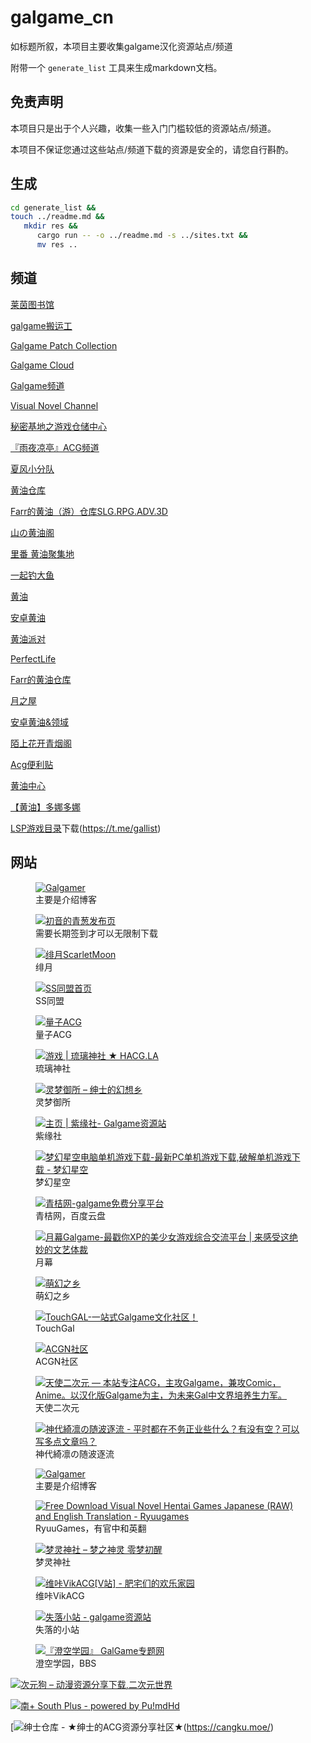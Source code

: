 # galgame_cn

如标题所叙，本项目主要收集galgame汉化资源站点/频道

附带一个 `generate_list` 工具来生成markdown文档。

## 免责声明

本项目只是出于个人兴趣，收集一些入门门槛较低的资源站点/频道。

本项目不保证您通过这些站点/频道下载的资源是安全的，请您自行斟酌。

## 生成

```bash
cd generate_list &&
touch ../readme.md &&
   mkdir res &&
      cargo run -- -o ../readme.md -s ../sites.txt &&
      mv res ..
```

## 频道

[莱茵图书馆](https://t.me/RhineLibrary)

[galgame搬运工](https://t.me/gal_porter)

[Galgame Patch Collection](https://t.me/galpatch)

[Galgame Cloud](https://t.me/galgame_in_telegram)

[Galgame频道](https://t.me/Galgamer_channel)

[Visual Novel Channel](https://t.me/erogamecloud)

[秘密基地之游戏仓储中心](https://t.me/heiheinon)

[『雨夜凉亭』ACG频道](https://t.me/yuyeweimian)

[夏风小分队](https://t.me/XiafengButter)

[黄油仓库](https://t.me/quzimingyue)

[Farr的黄油（游）仓库SLG.RPG.ADV.3D](https://t.me/farrslgrpg)

[山の黄油阁](https://t.me/HY_QingYan)

[里番 黄油聚集地](https://t.me/lifanhuang)

[一起钓大鱼](https://t.me/dayuyud)

[黄油](https://t.me/acgca)

[安卓黄油](https://t.me/Galgamesisn)

[黄油派对](https://t.me/huangyou_A)

[PerfectLife](https://t.me/PerfectLife_Channel)

[Farr的黄油仓库](https://t.me/farrslgrpg)

[月之屋](https://t.me/newmoonhouse)

[安卓黄油&领域](https://t.me/thomasasat)

[陌上花开青烟阁](https://t.me/HY_QingYan)

[Acg便利贴](https://t.me/Zhzbzx)

[黄油中心](https://t.me/LPS99)

[【黄油】多娜多娜](https://t.me/dohnaduona)

[LSP游戏目录](https://t.me/LsplistGame)下载(https://t.me/gallist)

## 网站

<figure class="image">
  <a href="https://galgamer.eu.org">
    <img src="res/d0444cdec08d12f61d70b8c31044e08b.webp" alt="Galgamer"></img>
  </a>
  <figcaption>主要是介绍博客</figcaption>
</figure>


<figure class="image">
  <a href="https://www.xygalgame.com">
    <img src="res/a368d461aa60cede7affa9ada86bdabb.webp" alt="初音的青葱发布页"></img>
  </a>
  <figcaption>需要长期签到才可以无限制下载</figcaption>
</figure>


<figure class="image">
  <a href="https://bbs.kfmax.com/">
    <img src="res/64f0454e9029767adb5ae68caa84921a.webp" alt="绯月ScarletMoon"></img>
  </a>
  <figcaption>绯月</figcaption>
</figure>


<figure class="image">
  <a href="https://sstm.moe/">
    <img src="res/012d766c880eacc8cd6cb4f698862a61.webp" alt="SS同盟首页"></img>
  </a>
  <figcaption>SS同盟</figcaption>
</figure>


<figure class="image">
  <a href="https://lzacg.org/">
    <img src="res/52def5c0828203b948c4e2b7318db193.webp" alt="量子ACG"></img>
  </a>
  <figcaption>量子ACG</figcaption>
</figure>

<figure class="image">
  <a href="https://hacg.meme/wp/category/all/game/">
    <img src="res/b69be616c4f83786efc3faf36acab2ac.webp" alt="游戏 | 琉璃神社 ★ HACG.LA"></img>
  </a>
  <figcaption>琉璃神社</figcaption>
</figure>


<figure class="image">
  <a href="https://blog.reimu.net/">
    <img src="res/da51cdf90485ee7c90ffb613cb911bfe.webp" alt="灵梦御所 – 绅士的幻想乡"></img>
  </a>
  <figcaption>灵梦御所</figcaption>
</figure>


<figure class="image">
  <a href="https://www.galzy.eu.org/">
    <img src="res/3ef4974827e7894f71ea9bc9bf20c2a9.webp" alt="主页 | 紫缘社- Galgame资源站"></img>
  </a>
  <figcaption>紫缘社</figcaption>
</figure>


<figure class="image">
  <a href="https://www.banbaog.com/">
    <img src="res/ec5b7089407143629af1f4e633d941b0.webp" alt="梦幻星空电脑单机游戏下载-最新PC单机游戏下载,破解单机游戏下载 - 梦幻星空"></img>
  </a>
  <figcaption>梦幻星空</figcaption>
</figure>


<figure class="image">
  <a href="https://spare.qingju.org/">
    <img src="res/b3a10995eab4897215ab48370df82a95.webp" alt="青桔网-galgame免费分享平台"></img>
  </a>
  <figcaption>青桔网，百度云盘</figcaption>
</figure>


<figure class="image">
  <a href="https://www.ymgal.games/">
    <img src="res/92465a3a8ecd124c0170edac6ad0443a.webp" alt="月幕Galgame-最戳你XP的美少女游戏综合交流平台 | 来感受这绝妙的文艺体裁"></img>
  </a>
  <figcaption>月幕</figcaption>
</figure>


<figure class="image">
  <a href="https://hmoe.top/">
    <img src="res/f0e5e8251d4b7678ad4bd82cdb02511f.webp" alt="萌幻之乡"></img>
  </a>
  <figcaption>萌幻之乡</figcaption>
</figure>


<figure class="image">
  <a href="https://www.touchgal.com">
    <img src="res/5404300909bbfdc9cbf9c0ac9e9726f1.webp" alt="TouchGAL-一站式Galgame文化社区！"></img>
  </a>
  <figcaption>TouchGal</figcaption>
</figure>


<figure class="image">
  <a href="https://www.acgnsq.com/">
    <img src="res/414d3d342a1f381445df6d966036381b.webp" alt="ACGN社区"></img>
  </a>
  <figcaption>ACGN社区</figcaption>
</figure>


<figure class="image">
  <a href="https://www.tianshie.com">
    <img src="res/a46207b605878b31788c83e4cacb57ca.webp" alt="天使二次元 — 本站专注ACG，主攻Galgame，兼攻Comic，Anime。以汉化版Galgame为主，为未来Gal中文界培养生力军。"></img>
  </a>
  <figcaption>天使二次元</figcaption>
</figure>


<figure class="image">
  <a href="https://moe.best/">
    <img src="res/731d3781a6f594a6caea853df1012531.webp" alt="神代綺凛の随波逐流 - 平时都在不务正业些什么？有没有空？可以写多点文章吗？"></img>
  </a>
  <figcaption>神代綺凛の随波逐流</figcaption>
</figure>


<figure class="image">
  <a href="https://galgamer.eu.org">
    <img src="res/d0444cdec08d12f61d70b8c31044e08b.webp" alt="Galgamer"></img>
  </a>
  <figcaption>主要是介绍博客</figcaption>
</figure>


<figure class="image">
  <a href="https://www.ryuugames.com/">
    <img src="res/98b63ccf7ce07a629a3ff654a0626a05.webp" alt="Free Download Visual Novel Hentai Games Japanese (RAW) and English Translation - Ryuugames"></img>
  </a>
  <figcaption>RyuuGames，有官中和英翻</figcaption>
</figure>


<figure class="image">
  <a href="https://www.mkwgame.com/">
    <img src="res/afac9e68d200d2a878f0758dbce9b4d4.webp" alt="梦灵神社 – 梦之神灵 零梦初醒"></img>
  </a>
  <figcaption>梦灵神社</figcaption>
</figure>


<figure class="image">
  <a href="https://www.vikacg.com/post">
    <img src="res/51699cef745408b068c3329611365456.webp" alt="维咔VikACG[V站] - 肥宅们的欢乐家园"></img>
  </a>
  <figcaption>维咔VikACG</figcaption>
</figure>

<figure class="image">
  <a href="https://shinnku.com/">
    <img src="res/8eaaddd2f65b786478075c8dbeac6ede.webp" alt="失落小站 - galgame资源站"></img>
  </a>
  <figcaption>失落的小站</figcaption>
</figure>

<figure class="image">
  <a href="https://bbs.sumisora.net/">
    <img src="res/4fadefab4e3d7b121ab38f8a6f890600.webp" alt="『澄空学园』 GalGame专题网"></img>
  </a>
  <figcaption>澄空学园，BBS</figcaption>
</figure>

[![次元狗 – 动漫资源分享下载,二次元世界](res/58c0a765b2373cce0460a2bbfdecc933.webp)](https://www.acgndog.com/)

[![南+ South Plus - powered by Pu!mdHd](res/654ff792a09b35c5a828cdcbd4b61f5f.webp)](https://south-plus.org/ )


[![绅士仓库 - ★绅士的ACG资源分享社区★](content://media/external/downloads/1000457800)(https://cangku.moe/)